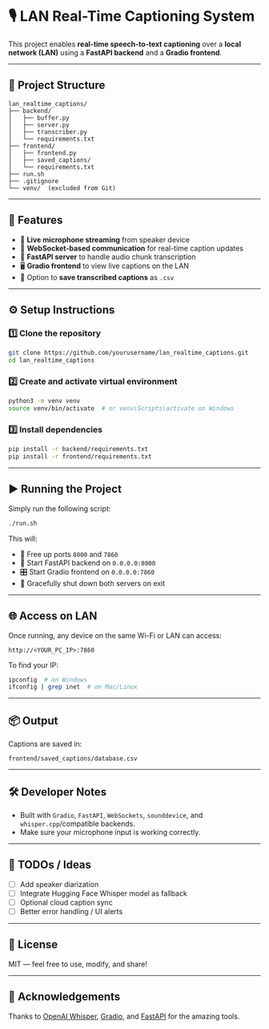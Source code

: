 # 🎙️ LAN Real-Time Captioning System

This project enables **real-time speech-to-text captioning** over a **local network (LAN)** using a **FastAPI backend** and a **Gradio frontend**.

---

## 🧩 Project Structure

```
lan_realtime_captions/
├── backend/
│   ├── buffer.py
│   ├── server.py
│   ├── transcriber.py
│   └── requirements.txt
├── frontend/
│   ├── frontend.py
│   ├── saved_captions/
│   └── requirements.txt
├── run.sh
├── .gitignore
└── venv/  (excluded from Git)
```

---

## 🚀 Features

- 🎤 **Live microphone streaming** from speaker device
- 🔁 **WebSocket-based communication** for real-time caption updates
- 🧠 **FastAPI server** to handle audio chunk transcription
- 🖥️ **Gradio frontend** to view live captions on the LAN
- 💾 Option to **save transcribed captions** as `.csv`

---

## ⚙️ Setup Instructions

### 1️⃣ Clone the repository

```bash
git clone https://github.com/yourusername/lan_realtime_captions.git
cd lan_realtime_captions
```

### 2️⃣ Create and activate virtual environment

```bash
python3 -m venv venv
source venv/bin/activate  # or venv\Scripts\activate on Windows
```

### 3️⃣ Install dependencies

```bash
pip install -r backend/requirements.txt
pip install -r frontend/requirements.txt
```

---

## ▶️ Running the Project

Simply run the following script:

```bash
./run.sh
```

This will:
- 🔌 Free up ports `8000` and `7860`
- 🚀 Start FastAPI backend on `0.0.0.0:8000`
- 🎛️ Start Gradio frontend on `0.0.0.0:7860`
- 🧼 Gracefully shut down both servers on exit

---

## 🌐 Access on LAN

Once running, any device on the same Wi-Fi or LAN can access:

```
http://<YOUR_PC_IP>:7860
```

To find your IP:
```bash
ipconfig  # on Windows
ifconfig | grep inet  # on Mac/Linux
```

---

## 📦 Output

Captions are saved in:
```
frontend/saved_captions/database.csv
```

---

## 🛠 Developer Notes

- Built with `Gradio`, `FastAPI`, `WebSockets`, `sounddevice`, and `whisper.cpp`/compatible backends.
- Make sure your microphone input is working correctly.

---

## 🧪 TODOs / Ideas

- [ ] Add speaker diarization
- [ ] Integrate Hugging Face Whisper model as fallback
- [ ] Optional cloud caption sync
- [ ] Better error handling / UI alerts

---

## 📄 License

MIT — feel free to use, modify, and share!

---

## 🙌 Acknowledgements

Thanks to [OpenAI Whisper](https://github.com/openai/whisper), [Gradio](https://www.gradio.app/), and [FastAPI](https://fastapi.tiangolo.com/) for the amazing tools.
